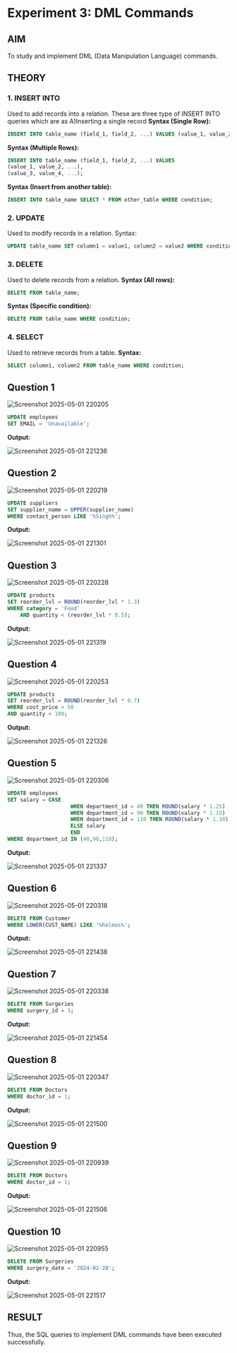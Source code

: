# Experiment 3: DML Commands

## AIM
To study and implement DML (Data Manipulation Language) commands.

## THEORY

### 1. INSERT INTO
Used to add records into a relation.
These are three type of INSERT INTO queries which are as
A)Inserting a single record
**Syntax (Single Row):**
```sql
INSERT INTO table_name (field_1, field_2, ...) VALUES (value_1, value_2, ...);
```
**Syntax (Multiple Rows):**
```sql
INSERT INTO table_name (field_1, field_2, ...) VALUES
(value_1, value_2, ...),
(value_3, value_4, ...);
```
**Syntax (Insert from another table):**
```sql
INSERT INTO table_name SELECT * FROM other_table WHERE condition;
```
### 2. UPDATE
Used to modify records in a relation.
Syntax:
```sql
UPDATE table_name SET column1 = value1, column2 = value2 WHERE condition;
```
### 3. DELETE
Used to delete records from a relation.
**Syntax (All rows):**
```sql
DELETE FROM table_name;
```
**Syntax (Specific condition):**
```sql
DELETE FROM table_name WHERE condition;
```
### 4. SELECT
Used to retrieve records from a table.
**Syntax:**
```sql
SELECT column1, column2 FROM table_name WHERE condition;
```
**Question 1**
--
![Screenshot 2025-05-01 220205](https://github.com/user-attachments/assets/509a4d30-4e76-45be-9366-028106f44d5c)


```sql
UPDATE employees
SET EMAIL = 'Unavailable';
```

**Output:**

![Screenshot 2025-05-01 221236](https://github.com/user-attachments/assets/f54228f7-23cf-4d98-88d3-d030aafb0253)


**Question 2**
---
![Screenshot 2025-05-01 220219](https://github.com/user-attachments/assets/27f14a01-d055-42fd-b135-e9f608e0beef)


```sql
UPDATE suppliers
SET supplier_name = UPPER(supplier_name)
WHERE contact_person LIKE '%Singh%';
```

**Output:**

![Screenshot 2025-05-01 221301](https://github.com/user-attachments/assets/3f6978d3-892c-4605-9b8f-7d62c03879c3)


**Question 3**
---
![Screenshot 2025-05-01 220228](https://github.com/user-attachments/assets/f46a9bc1-8299-4662-b93a-aa938561b7be)


```sql
UPDATE products
SET reorder_lvl = ROUND(reorder_lvl * 1.3)
WHERE category = 'Food'
    AND quantity < (reorder_lvl * 0.5);
```

**Output:**

![Screenshot 2025-05-01 221319](https://github.com/user-attachments/assets/600b38f4-1900-49cb-b026-ed1ebb435a91)


**Question 4**
---
![Screenshot 2025-05-01 220253](https://github.com/user-attachments/assets/f9c29264-3058-4dec-8bd4-d9ab44336dcf)


```sql
UPDATE products
SET reorder_lvl = ROUND(reorder_lvl * 0.7)
WHERE cost_price > 50
AND quantity < 100;
```

**Output:**

![Screenshot 2025-05-01 221326](https://github.com/user-attachments/assets/976f17c5-f77d-4924-b8ea-365d2bf532ca)


**Question 5**
---
![Screenshot 2025-05-01 220306](https://github.com/user-attachments/assets/3e1769ef-f088-4d5c-afef-8a0e47c270d1)


```sql
UPDATE employees
SET salary = CASE
                    WHEN department_id = 40 THEN ROUND(salary * 1.25)
                    WHEN department_id = 90 THEN ROUND(salary * 1.15)
                    WHEN department_id = 110 THEN ROUND(salary * 1.10)
                    ELSE salary
                    END
WHERE department_id IN (40,90,110);
```

**Output:**

![Screenshot 2025-05-01 221337](https://github.com/user-attachments/assets/c2b2e9d2-ad20-4759-899b-87f34108d10f)


**Question 6**
---
![Screenshot 2025-05-01 220318](https://github.com/user-attachments/assets/2719d592-9949-4ad5-a044-5da4149fe53a)


```sql
DELETE FROM Customer
WHERE LOWER(CUST_NAME) LIKE '%holmes%';
```

**Output:**

![Screenshot 2025-05-01 221438](https://github.com/user-attachments/assets/6e9b2820-8524-44b8-a42b-bfc5f452db7c)


**Question 7**
---
![Screenshot 2025-05-01 220338](https://github.com/user-attachments/assets/888f10ec-298b-4bbc-a8a3-c9deeebae860)


```sql
DELETE FROM Surgeries
WHERE surgery_id = 3;
```

**Output:**

![Screenshot 2025-05-01 221454](https://github.com/user-attachments/assets/19522ba3-5d4e-4c08-80bb-fc3d0d2cf66c)


**Question 8**
---
![Screenshot 2025-05-01 220347](https://github.com/user-attachments/assets/58044fdf-2e9c-440c-b5ec-54c05e6d726b)


```sql
DELETE FROM Doctors
WHERE doctor_id = 1;
```

**Output:**

![Screenshot 2025-05-01 221500](https://github.com/user-attachments/assets/a68bb2dc-2d72-4279-9f88-5a109185cbcf)


**Question 9**
---
![Screenshot 2025-05-01 220939](https://github.com/user-attachments/assets/51efdb64-cc34-49af-b490-5739f4a9d0c8)


```sql
DELETE FROM Doctors
WHERE doctor_id = 1;
```

**Output:**

![Screenshot 2025-05-01 221506](https://github.com/user-attachments/assets/5b37c420-d4cb-45c4-8cf9-464743af9a78)


**Question 10**
---
![Screenshot 2025-05-01 220955](https://github.com/user-attachments/assets/d8b57bac-17de-4ae4-b78e-58fdc3f3b8e9)


```sql
DELETE FROM Surgeries
WHERE surgery_date = '2024-02-28';  
```

**Output:**

![Screenshot 2025-05-01 221517](https://github.com/user-attachments/assets/08960995-2031-4f64-949d-6f66e6be4445)




## RESULT
Thus, the SQL queries to implement DML commands have been executed successfully.

